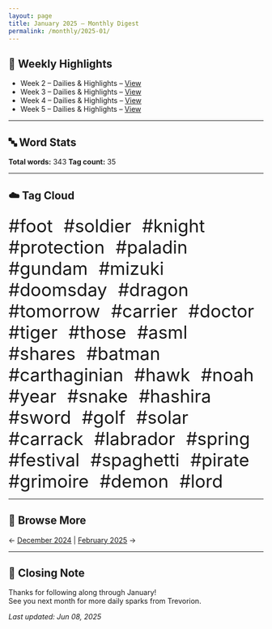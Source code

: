 ```yaml
---
layout: page
title: January 2025 – Monthly Digest
permalink: /monthly/2025-01/
---
```


## 📅 Weekly Highlights

- Week 2 – Dailies & Highlights – [View](/2025/01/06/week-2.html)
- Week 3 – Dailies & Highlights – [View](/2025/01/13/week-3.html)
- Week 4 – Dailies & Highlights – [View](/2025/01/20/week-4.html)
- Week 5 – Dailies & Highlights – [View](/2025/01/27/week-5.html)

---

## 🔤 Word Stats

**Total words:** 343
**Tag count:** 35

---

## ☁️ Tag Cloud

<span style="font-size: 2.5em; margin-right: 0.5em;">#foot</span>
<span style="font-size: 2.5em; margin-right: 0.5em;">#soldier</span>
<span style="font-size: 2.5em; margin-right: 0.5em;">#knight</span>
<span style="font-size: 2.5em; margin-right: 0.5em;">#protection</span>
<span style="font-size: 2.5em; margin-right: 0.5em;">#paladin</span>
<span style="font-size: 2.5em; margin-right: 0.5em;">#gundam</span>
<span style="font-size: 2.5em; margin-right: 0.5em;">#mizuki</span>
<span style="font-size: 2.5em; margin-right: 0.5em;">#doomsday</span>
<span style="font-size: 2.5em; margin-right: 0.5em;">#dragon</span>
<span style="font-size: 2.5em; margin-right: 0.5em;">#tomorrow</span>
<span style="font-size: 2.5em; margin-right: 0.5em;">#carrier</span>
<span style="font-size: 2.5em; margin-right: 0.5em;">#doctor</span>
<span style="font-size: 2.5em; margin-right: 0.5em;">#tiger</span>
<span style="font-size: 2.5em; margin-right: 0.5em;">#those</span>
<span style="font-size: 2.5em; margin-right: 0.5em;">#asml</span>
<span style="font-size: 2.5em; margin-right: 0.5em;">#shares</span>
<span style="font-size: 2.5em; margin-right: 0.5em;">#batman</span>
<span style="font-size: 2.5em; margin-right: 0.5em;">#carthaginian</span>
<span style="font-size: 2.5em; margin-right: 0.5em;">#hawk</span>
<span style="font-size: 2.5em; margin-right: 0.5em;">#noah</span>
<span style="font-size: 2.5em; margin-right: 0.5em;">#year</span>
<span style="font-size: 2.5em; margin-right: 0.5em;">#snake</span>
<span style="font-size: 2.5em; margin-right: 0.5em;">#hashira</span>
<span style="font-size: 2.5em; margin-right: 0.5em;">#sword</span>
<span style="font-size: 2.5em; margin-right: 0.5em;">#golf</span>
<span style="font-size: 2.5em; margin-right: 0.5em;">#solar</span>
<span style="font-size: 2.5em; margin-right: 0.5em;">#carrack</span>
<span style="font-size: 2.5em; margin-right: 0.5em;">#labrador</span>
<span style="font-size: 2.5em; margin-right: 0.5em;">#spring</span>
<span style="font-size: 2.5em; margin-right: 0.5em;">#festival</span>
<span style="font-size: 2.5em; margin-right: 0.5em;">#spaghetti</span>
<span style="font-size: 2.5em; margin-right: 0.5em;">#pirate</span>
<span style="font-size: 2.5em; margin-right: 0.5em;">#grimoire</span>
<span style="font-size: 2.5em; margin-right: 0.5em;">#demon</span>
<span style="font-size: 2.5em; margin-right: 0.5em;">#lord</span>

---

## 🔁 Browse More

← [December 2024](/monthly/2024-12/) | [February 2025](/monthly/2025-02/) →

---

## 🌟 Closing Note

Thanks for following along through January!  
See you next month for more daily sparks from Trevorion.

_Last updated: Jun 08, 2025_